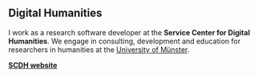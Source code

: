 ## Digital Humanities

I work as a research software developer at the **Service Center for Digital Humanities**. We engage in consulting, development and education for researchers in humanities at the [University of Münster][wwu].

[<i class="fas fa-globe"></i> **SCDH website**][scdh]

[wwu]: https://www.wwu.de
[scdh]: https://www.uni-muenster.de/SCDH
